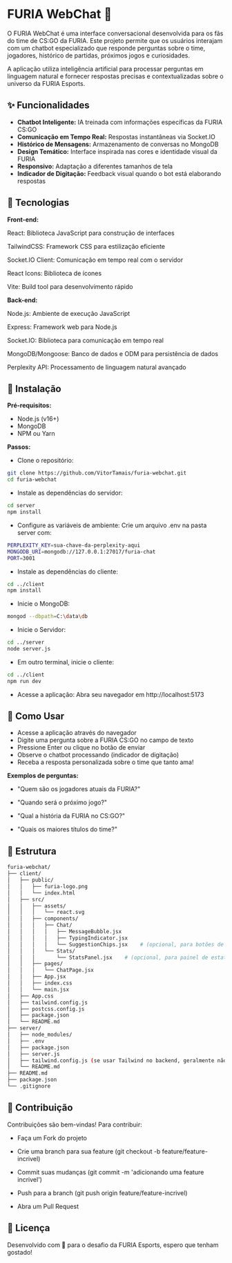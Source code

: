 
# FURIA WebChat 🐆

O FURIA WebChat é uma interface conversacional desenvolvida para os fãs do time de CS:GO da FURIA. Este projeto permite que os usuários interajam com um chatbot especializado que responde perguntas sobre o time, jogadores, histórico de partidas, próximos jogos e curiosidades.

A aplicação utiliza inteligência artificial para processar perguntas em linguagem natural e fornecer respostas precisas e contextualizadas sobre o universo da FURIA Esports.




## ✨ Funcionalidades

- **Chatbot Inteligente:** IA treinada com informações específicas da FURIA CS:GO
- **Comunicação em Tempo Real:** Respostas instantâneas via Socket.IO
- **Histórico de Mensagens:** Armazenamento de conversas no MongoDB
- **Design Temático:** Interface inspirada nas cores e identidade visual da FURIA
- **Responsivo:** Adaptação a diferentes tamanhos de tela
- **Indicador de Digitação:** Feedback visual quando o bot está elaborando respostas


## 🚀 Tecnologias

**Front-end:** 

React: Biblioteca JavaScript para construção de interfaces

TailwindCSS: Framework CSS para estilização eficiente

Socket.IO Client: Comunicação em tempo real com o servidor

React Icons: Biblioteca de ícones

Vite: Build tool para desenvolvimento rápido

**Back-end:** 

Node.js: Ambiente de execução JavaScript

Express: Framework web para Node.js

Socket.IO: Biblioteca para comunicação em tempo real

MongoDB/Mongoose: Banco de dados e ODM para persistência de dados

Perplexity API: Processamento de linguagem natural avançado


## 🔧 Instalação

**Pré-requisitos:**

- Node.js (v16+)
- MongoDB
- NPM ou Yarn

**Passos:**
-  Clone o repositório: 

```bash
git clone https://github.com/VitorTamais/furia-webchat.git
cd furia-webchat
```

- Instale as dependências do servidor:

```bash
cd server
npm install
```

- Configure as variáveis de ambiente:
Crie um arquivo .env na pasta server com:

```bash
PERPLEXITY_KEY=sua-chave-da-perplexity-aqui
MONGODB_URI=mongodb://127.0.0.1:27017/furia-chat
PORT=3001
```

- Instale as dependências do cliente:

```bash
cd ../client
npm install
```

- Inicie o MongoDB:

```bash
mongod --dbpath=C:\data\db
```

- Inicie o Servidor:

```bash
cd ../server
node server.js
```

- Em outro terminal, inicie o cliente:

```bash
cd ../client
npm run dev
```

- Acesse a aplicação:
Abra seu navegador em http://localhost:5173


## 💬 Como Usar

- Acesse a aplicação através do navegador
- Digite uma pergunta sobre a FURIA CS:GO no campo de texto
- Pressione Enter ou clique no botão de enviar
- Observe o chatbot processando (indicador de digitação)
- Receba a resposta personalizada sobre o time que tanto ama!

**Exemplos de perguntas:**

- "Quem são os jogadores atuais da FURIA?"

- "Quando será o próximo jogo?"

- "Qual a história da FURIA no CS:GO?"

- "Quais os maiores títulos do time?"


## 📂 Estrutura

```bash
furia-webchat/
├── client/
│   ├── public/
│   │   ├── furia-logo.png
│   │   └── index.html
│   ├── src/
│   │   ├── assets/
│   │   │   └── react.svg
│   │   ├── components/
│   │   │   ├── Chat/
│   │   │   │   ├── MessageBubble.jsx
│   │   │   │   ├── TypingIndicator.jsx
│   │   │   │   └── SuggestionChips.jsx    # (opcional, para botões de sugestões rápidas)
│   │   │   └── Stats/
│   │   │       └── StatsPanel.jsx    # (opcional, para painel de estatísticas)
│   │   ├── pages/
│   │   │   └── ChatPage.jsx
│   │   ├── App.jsx
│   │   ├── index.css
│   │   └── main.jsx
│   ├── App.css
│   ├── tailwind.config.js
│   ├── postcss.config.js
│   ├── package.json
│   └── README.md
├── server/
│   ├── node_modules/
│   ├── .env
│   ├── package.json
│   ├── server.js
│   ├── tailwind.config.js (se usar Tailwind no backend, geralmente não precisa)
│   └── README.md
├── README.md
├── package.json
└── .gitignore
```


## 👥 Contribuição

Contribuições são bem-vindas! Para contribuir:

- Faça um Fork do projeto

- Crie uma branch para sua feature (git checkout -b feature/feature-incrivel)

- Commit suas mudanças (git commit -m 'adicionando uma feature incrivel')

- Push para a branch (git push origin feature/feature-incrivel)

- Abra um Pull Request


## 📄 Licença

Desenvolvido com 🧡 para o desafio da FURIA Esports, espero que tenham gostado!

